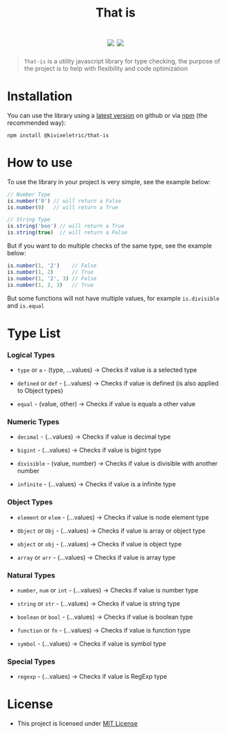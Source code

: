 <h1 align="center">
    That is
    </br></br>
    <a href='./LICENSE' title='MIT License'><img src='https://img.shields.io/badge/license-MIT-purple.svg?style=for-the-badge'></a>
    <img src='https://img.shields.io/badge/Maintained-yes-green.svg?style=for-the-badge'>
</h1>

> `That-is` is a utility javascript library for type checking, the purpose of the project is to help with flexibility and code optimization

# Installation

You can use the library using a [latest version](https://github.com/KivixEletric/That-is/releases) on github or via [npm](https://www.npmjs.com) (the recommended way):
  
```
npm install @kivixeletric/that-is
```

# How to use

To use the library in your project is very simple, see the example below:

```js
// Number Type
is.number('0') // will return a False
is.number(0)   // will return a True

// String Type
is.string('boo') // will return a True
is.string(true)  // will return a False
```

But if you want to do multiple checks of the same type, see the example below:

```js
is.number(1, '2')    // False
is.number(1, 2)      // True
is.number(1, '2', 3) // False
is.number(1, 2, 3)   // True
```

But some functions will not have multiple values, for example `is.divisible` and `is.equal`

# Type List

### Logical Types
* `type` or `a` - (type, ...values) -> Checks if value is a selected type

* `defined` or `def` - (...values) -> Checks if value is defined (is also applied to Object types)

* `equal` - (value, other) -> Checks if value is equals a other value

### Numeric Types
* `decimal` - (...values) -> Checks if value is decimal type

* `bigint` - (...values) -> Checks if value is bigint type

* `divisible` - (value, number) -> Checks if value is divisible with another number

* `infinite` - (...values) -> Checks if value is a infinite type

### Object Types
* `element` or `elem` - (...values) -> Checks if value is node element type

* `Object` or `Obj` - (...values) -> Checks if value is array or object type

* `object` or `obj` - (...values) -> Checks if value is object type

* `array` or `arr` - (...values) -> Checks if value is array type

### Natural Types
* `number`, `num` or `int` - (...values) -> Checks if value is number type

* `string` or `str` - (...values) -> Checks if value is string type

* `boolean` or `bool` - (...values) -> Checks if value is boolean type

* `function` or `fn` - (...values) -> Checks if value is function type

* `symbol` - (...values) -> Checks if value is symbol type

### Special Types
* `regexp` - (...values) -> Checks if value is RegExp type

# License

- This project is licensed under [MIT License](./LICENSE)
